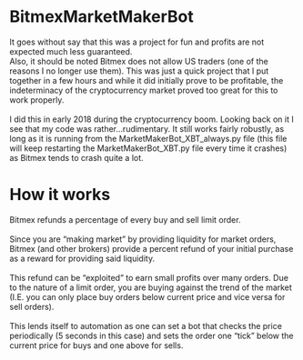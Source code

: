 # BitmexMarketMakerBot
It goes without say that this was a project for fun and profits are not expected much less guaranteed. <br>
Also, it should be noted Bitmex does not allow US traders (one of the reasons I no longer use them).
This was just a quick project that I put together in a few hours and while it did initially prove to be profitable, the indeterminacy of the cryptocurrency market proved too great for this to work properly. <br>
<br>
I did this in early 2018 during the cryptocurrency boom. Looking back on it I see that my code was rather…rudimentary. It still works fairly robustly, as long as it is running from the MarketMakerBot_XBT_always.py file (this file will keep restarting the MarketMakerBot_XBT.py file every time it crashes) as Bitmex tends to crash quite a lot. <br>

# How it works
Bitmex refunds a percentage of every buy and sell limit order. <br> 
<br>
Since you are “making market” by providing liquidity for market orders, Bitmex (and other brokers) provide a percent refund of your initial purchase as a reward for providing said liquidity. <br>
<br>
This refund can be “exploited” to earn small profits over many orders. Due to the nature of a limit order, you are buying against the trend of the market (I.E. you can only place buy orders below current price and vice versa for sell orders). 
<br>
<br>
This lends itself to automation as one can set a bot that checks the price periodically (5 seconds in this case) and sets the order one “tick” below the current price for buys and one above for sells.
